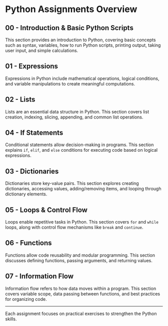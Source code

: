# Python Assignments Overview

## 00 - Introduction & Basic Python Scripts
This section provides an introduction to Python, covering basic concepts such as syntax, variables, how to run Python scripts, printing output, taking user input, and simple calculations.

## 01 - Expressions
Expressions in Python include mathematical operations, logical conditions, and variable manipulations to create meaningful computations.

## 02 - Lists
Lists are an essential data structure in Python. This section covers list creation, indexing, slicing, appending, and common list operations.

## 04 - If Statements
Conditional statements allow decision-making in programs. This section explains `if`, `elif`, and `else` conditions for executing code based on logical expressions.

## 03 - Dictionaries
Dictionaries store key-value pairs. This section explores creating dictionaries, accessing values, adding/removing items, and looping through dictionary elements.

## 05 - Loops & Control Flow
Loops enable repetitive tasks in Python. This section covers `for` and `while` loops, along with control flow mechanisms like `break` and `continue`.

## 06 - Functions
Functions allow code reusability and modular programming. This section discusses defining functions, passing arguments, and returning values.

## 07 - Information Flow
Information flow refers to how data moves within a program. This section covers variable scope, data passing between functions, and best practices for organizing code.

---

Each assignment focuses on practical exercises to strengthen the Python skills.





